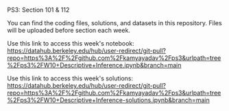 PS3: Section 101 & 112

You can find the coding files, solutions, and datasets in this repository. Files will be uploaded before section each week.

Use this link to access this week's notebook: https://datahub.berkeley.edu/hub/user-redirect/git-pull?repo=https%3A%2F%2Fgithub.com%2Fkamyayadav%2Fps3&urlpath=tree%2Fps3%2FW10+Descriptive+Inference.ipynb&branch=main

Use this link to access this week's solutions: https://datahub.berkeley.edu/hub/user-redirect/git-pull?repo=https%3A%2F%2Fgithub.com%2Fkamyayadav%2Fps3&urlpath=tree%2Fps3%2FW10+Descriptive+Inference-solutions.ipynb&branch=main
